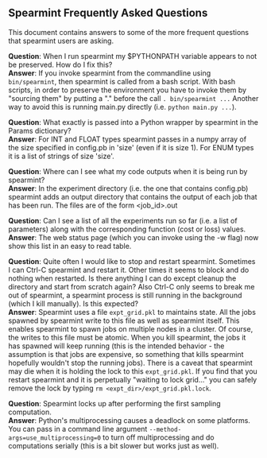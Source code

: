 Spearmint Frequently Asked Questions
------------------------------------

This document contains answers to some of the more frequent questions that spearmint users are asking.

**Question**: When I run spearmint my $PYTHONPATH variable appears to not be preserved. How do I fix this?  
**Answer**: If you invoke spearmint from the commandline using `bin/spearmint`, then spearmint is called from a bash script.  With bash scripts,
in order to preserve the environment you have to invoke them by "sourcing them" by putting a "." before the call `. bin/spearmint ...`
Another way to avoid this is running main.py directly (i.e. `python main.py ...`).  

**Question**: What exactly is passed into a Python wrapper by spearmint in the Params dictionary?  
**Answer**: For INT and FLOAT types spearmint passes in a numpy array of the size specified in config.pb in 'size' (even if it is size 1).  For ENUM types it is a list of strings of size 'size'.  

**Question**: Where can I see what my code outputs when it is being run by spearmint?  
**Answer**: In the experiment directory (i.e. the one that contains config.pb) spearmint adds an output directory that contains the output of each job that has been run.  The files are of the form <job_id>.out  

**Question**: Can I see a list of all the experiments run so far (i.e. a list of parameters) along with the corresponding function (cost or loss) values.  
**Answer**: The web status page (which you can invoke using the -w flag) now show this list in an easy to read table.  

**Question**: Quite often I would like to stop and restart spearmint. Sometimes I can Ctrl-C spearmint and restart it. Other times it seems to block and do nothing when restarted. Is there anything I can do except cleanup the directory and start from scratch again? Also Ctrl-C only seems to break me out of spearmint, a spearmint process is still running in the background (which I kill manually). Is this expected?  
**Answer**: Spearmint uses a file `expt_grid.pkl` to maintains state.  All the jobs spawned by spearmint write to this file as well as spearmint itself.  This enables spearmint to spawn jobs on multiple nodes in a cluster.  Of course, the writes to this file must be atomic.  When you kill spearmint, the jobs it has spawned will keep running (this is the intended behavior - the assumption is that jobs are expensive, so something that kills spearmint hopefully wouldn't stop the running jobs).  There is a caveat that spearmint may die when it is holding the lock to this `expt_grid.pkl`.  If you find that you restart spearmint and it is perpetually "waiting to lock grid..." you can safely remove the lock by typing `rm <expt_dir>/expt_grid.pkl.lock`.

**Question**: Spearmint locks up after performing the first sampling computation.  
**Answer**: Python's multiprocessing causes a deadlock on some platforms.  You can pass in a command line argument `--method-args=use_multiprocessing=0` to turn off multiprocessing and do computations serially (this is a bit slower but works just as well).
